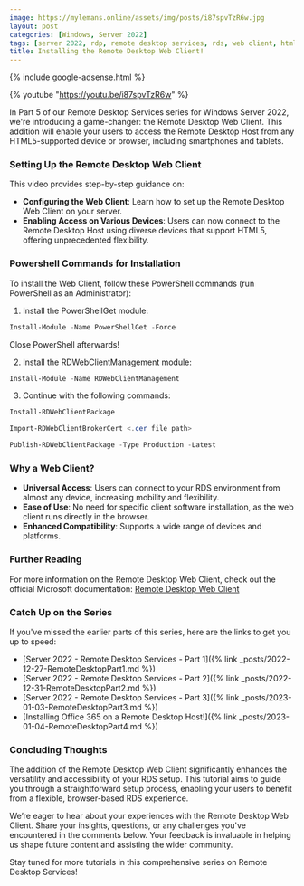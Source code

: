 ```yaml
---
image: https://mylemans.online/assets/img/posts/i87spvTzR6w.jpg
layout: post
categories: [Windows, Server 2022]
tags: [server 2022, rdp, remote desktop services, rds, web client, html5, browser, tutorial, youtube, part5]
title: Installing the Remote Desktop Web Client!
---
```


{% include google-adsense.html %}

{% youtube "https://youtu.be/i87spvTzR6w" %}

In Part 5 of our Remote Desktop Services series for Windows Server 2022, we're introducing a game-changer: the Remote Desktop Web Client. This addition will enable your users to access the Remote Desktop Host from any HTML5-supported device or browser, including smartphones and tablets.

### Setting Up the Remote Desktop Web Client

This video provides step-by-step guidance on:

- **Configuring the Web Client**: Learn how to set up the Remote Desktop Web Client on your server.
- **Enabling Access on Various Devices**: Users can now connect to the Remote Desktop Host using diverse devices that support HTML5, offering unprecedented flexibility.

### Powershell Commands for Installation

To install the Web Client, follow these PowerShell commands (run PowerShell as an Administrator):

1) Install the PowerShellGet module:

```powershell
Install-Module -Name PowerShellGet -Force
```
Close PowerShell afterwards!

2) Install the RDWebClientManagement module:

```powershell
Install-Module -Name RDWebClientManagement
```

3) Continue with the following commands:
```powershell
Install-RDWebClientPackage
```
    
```powershell
Import-RDWebClientBrokerCert <.cer file path>
```
    
```powershell
Publish-RDWebClientPackage -Type Production -Latest
```

### Why a Web Client?

- **Universal Access**: Users can connect to your RDS environment from almost any device, increasing mobility and flexibility.
- **Ease of Use**: No need for specific client software installation, as the web client runs directly in the browser.
- **Enhanced Compatibility**: Supports a wide range of devices and platforms.

### Further Reading

For more information on the Remote Desktop Web Client, check out the official Microsoft documentation: [Remote Desktop Web Client](https://learn.microsoft.com/en-us/windows-server/remote/remote-desktop-services/clients/remote-desktop-web-client-admin)

### Catch Up on the Series

If you've missed the earlier parts of this series, here are the links to get you up to speed:

- [Server 2022 - Remote Desktop Services - Part 1]({% link _posts/2022-12-27-RemoteDesktopPart1.md %})
- [Server 2022 - Remote Desktop Services - Part 2]({% link _posts/2022-12-31-RemoteDesktopPart2.md %})
- [Server 2022 - Remote Desktop Services - Part 3]({% link _posts/2023-01-03-RemoteDesktopPart3.md %})
- [Installing Office 365 on a Remote Desktop Host!]({% link _posts/2023-01-04-RemoteDesktopPart4.md %})

### Concluding Thoughts

The addition of the Remote Desktop Web Client significantly enhances the versatility and accessibility of your RDS setup. This tutorial aims to guide you through a straightforward setup process, enabling your users to benefit from a flexible, browser-based RDS experience.

We’re eager to hear about your experiences with the Remote Desktop Web Client. Share your insights, questions, or any challenges you've encountered in the comments below. Your feedback is invaluable in helping us shape future content and assisting the wider community.

Stay tuned for more tutorials in this comprehensive series on Remote Desktop Services!
